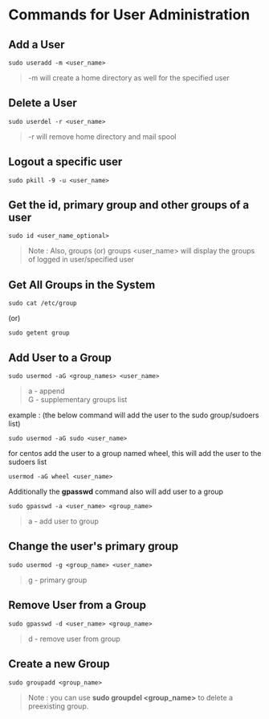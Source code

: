 # Commands for User Administration

## Add a User

```
sudo useradd -m <user_name>
```
  
> -m will create a home directory as well for the specified user


## Delete a User

```
sudo userdel -r <user_name>
```
   
> -r will remove home directory and mail spool

## Logout a specific user
  
```
sudo pkill -9 -u <user_name>
```

## Get the id, primary group and other groups of a user
  
```
sudo id <user_name_optional>
```

> Note : Also, groups (or) groups <user_name> will display the groups of logged in user/specified user

## Get All Groups in the System
  
```
sudo cat /etc/group
```
(or)
```
sudo getent group
```

## Add User to a Group
  
```
sudo usermod -aG <group_names> <user_name>
```

> a - append  
> G - supplementary groups list

example : (the below command will add the user to the sudo group/sudoers list)
```
sudo usermod -aG sudo <user_name>
```
for centos add the user to a group named wheel, this will add the user to the sudoers list
```
usermod -aG wheel <user_name>
```
Additionally the  **gpasswd** command also will add user to a group

```
sudo gpasswd -a <user_name> <group_name>
```
> a - add user to group    

## Change the user's primary group

```
sudo usermod -g <group_name> <user_name>
```
> g - primary group

## Remove User from a Group
  
```
sudo gpasswd -d <user_name> <group_name>
```
> d - remove user from group    

## Create a new Group
  
```
sudo groupadd <group_name>
```
> Note : you can use **sudo groupdel <group_name>** to delete a preexisting group.  






